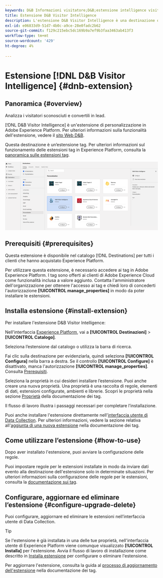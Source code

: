 ```yaml
---
keywords: D&B Informazioni visitatore;D&B;estensione intelligence visitatore
title: Estensione D&B Visitor Intelligence
description: L'estensione D&B Visitor Intelligence è una destinazione di personalizzazione in Adobe Experience Platform. Per ulteriori informazioni sulla funzionalità dell’estensione, consulta la pagina dell’estensione su Adobe Exchange.
exl-id: e06833d9-51d7-4b0c-a9ce-28e0fadc2b62
source-git-commit: f129c215ebc5dc169b9a7ef9b3faa3463ab413f3
workflow-type: tm+mt
source-wordcount: '429'
ht-degree: 4%

---
```


# Estensione [!DNL D&B Visitor Intelligence] {#dnb-extension}

## Panoramica {#overview}

Analizza i visitatori sconosciuti e convertili in lead.

[!DNL D&B Visitor Intelligence] è un&#39;estensione di personalizzazione in Adobe Experience Platform. Per ulteriori informazioni sulla funzionalità dell&#39;estensione, vedere il [sito Web D&amp;B](https://www.dnb.com/).

Questa destinazione è un’estensione tag. Per ulteriori informazioni sul funzionamento delle estensioni tag in Experience Platform, consulta la [panoramica sulle estensioni tag](../launch-extensions/overview.md).

![Estensione D&amp;B Visitor Intelligence](../../assets/catalog/personalization/dnb/catalog.png)

## Prerequisiti {#prerequisites}

Questa estensione è disponibile nel catalogo [!DNL Destinations] per tutti i clienti che hanno acquistato Experience Platform.

Per utilizzare questa estensione, è necessario accedere ai tag in Adobe Experience Platform. I tag sono offerti ai clienti di Adobe Experience Cloud come funzionalità inclusa a valore aggiunto. Contatta l&#39;amministratore dell&#39;organizzazione per ottenere l&#39;accesso ai tag e chiedi loro di concederti l&#39;autorizzazione **[!UICONTROL manage_properties]** in modo da poter installare le estensioni.

## Installa estensione {#install-extension}

Per installare l&#39;estensione D&amp;B Visitor Intelligence:

Nell&#39;interfaccia [Experience Platform](https://platform.adobe.com/), vai a **[!UICONTROL Destinazioni]** > **[!UICONTROL Catalogo]**.

Seleziona l’estensione dal catalogo o utilizza la barra di ricerca.

Fai clic sulla destinazione per evidenziarla, quindi seleziona **[!UICONTROL Configura]** nella barra a destra. Se il controllo **[!UICONTROL Configure]** è disattivato, manca l&#39;autorizzazione **[!UICONTROL manage_properties]**. Consulta [Prerequisiti](#prerequisites).

Seleziona la proprietà in cui desideri installare l’estensione. Puoi anche creare una nuova proprietà. Una proprietà è una raccolta di regole, elementi di dati, estensioni configurate, ambienti e librerie. Scopri le proprietà nella sezione [Proprietà](../../../tags/ui/administration/companies-and-properties.md#properties-page) della documentazione dei tag.

Il flusso di lavoro illustra i passaggi necessari per completare l’installazione.

Puoi anche installare l&#39;estensione direttamente nell&#39;[interfaccia utente di Data Collection](https://experience.adobe.com/it#/data-collection/). Per ulteriori informazioni, vedere la sezione relativa all&#39;[aggiunta di una nuova estensione](../../../tags/ui/managing-resources/extensions/overview.md#add-a-new-extension) nella documentazione dei tag.

## Come utilizzare l’estensione {#how-to-use}

Dopo aver installato l&#39;estensione, puoi avviare la configurazione delle regole.

Puoi impostare regole per le estensioni installate in modo da inviare dati evento alla destinazione dell&#39;estensione solo in determinate situazioni. Per ulteriori informazioni sulla configurazione delle regole per le estensioni, consulta la [documentazione sui tag](../../../tags/ui/managing-resources/rules.md).

## Configurare, aggiornare ed eliminare l’estensione {#configure-upgrade-delete}

Puoi configurare, aggiornare ed eliminare le estensioni nell’interfaccia utente di Data Collection.

>[!TIP]
>
>Se l&#39;estensione è già installata in una delle tue proprietà, nell&#39;interfaccia utente di Experience Platform viene comunque visualizzato **[!UICONTROL Installa]** per l&#39;estensione. Avvia il flusso di lavoro di installazione come descritto in [Installa estensione](#install-extension) per configurare o eliminare l&#39;estensione.

Per aggiornare l&#39;estensione, consulta la guida al [processo di aggiornamento dell&#39;estensione](../../../tags/ui/managing-resources/extensions/extension-upgrade.md) nella documentazione dei tag.
